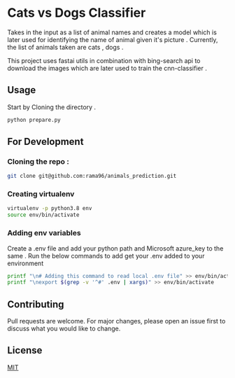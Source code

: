 # Cats vs Dogs Classifier

Takes in the input as a list of animal names and creates a model which is later used for identifying the name of animal given it's picture . Currently, the list of animals taken are cats , dogs .

This project uses fastai utils in combination with bing-search api to download the images which are later used to train the cnn-classifier . 

## Usage 

Start by Cloning the directory .

```bash
python prepare.py
```

## For Development 

### Cloning the repo :
```bash
git clone git@github.com:rama96/animals_prediction.git
```

### Creating virtualenv 
```bash
virtualenv -p python3.8 env
source env/bin/activate
```

### Adding env variables
Create a .env file and add your python path and Microsoft azure_key to the same . Run the below commands to add get your .env added to your environment

```bash
printf "\n# Adding this command to read local .env file" >> env/bin/activate 
printf "\nexport $(grep -v '^#' .env | xargs)" >> env/bin/activate
```

## Contributing
Pull requests are welcome. For major changes, please open an issue first to discuss what you would like to change.


## License
[MIT](https://choosealicense.com/licenses/mit/)